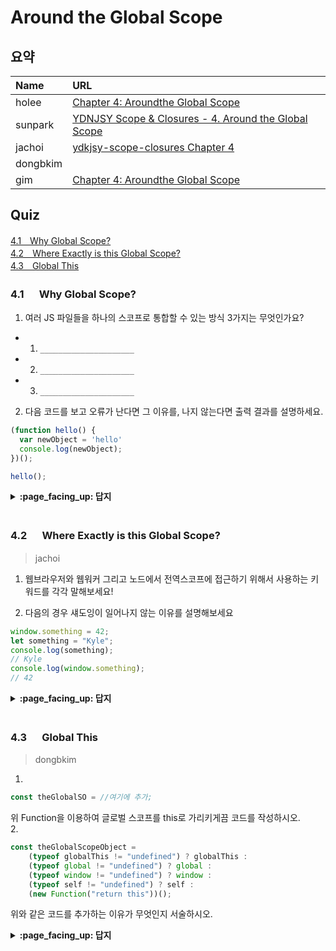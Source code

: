 # Around the Global Scope

## 요약
| Name | URL |
|:---|:---|
| holee | [Chapter 4: Aroundthe Global Scope](https://github.com/hochan222/Everything-in-JavaScript/wiki/Chapter-4:-Aroundthe-Global-Scope) |
| sunpark | [YDNJSY Scope & Closures - 4. Around the Global Scope](https://velog.io/@cos/YDNJSY-Scope-Closures-4-Around-the-Global-Scope) |
| jachoi | [ydkjsy-scope-closures Chapter 4](https://n00bh4cker.tistory.com/140)|
| dongbkim |  |
| gim | [Chapter 4: Aroundthe Global Scope](https://velog.io/@mkitigy/Chapter-4-Around-the-Global-Scope) |

## Quiz
[4.1　Why Global Scope?](#41---Why-Global-Scope)<br>
[4.2　Where Exactly is this Global Scope?](#42---Where-Exactly-is-this-Global-Scope)<br>
[4.3　Global This](#43---Global-This)<br>

### 4.1 　  Why Global Scope?

1. 여러 JS 파일들을 하나의 스코프로 통합할 수 있는 방식 3가지는 무엇인가요?

- 1. ```_____________________```
- 2. ```_____________________```
- 3. ```_____________________```

2. 다음 코드를 보고 오류가 난다면 그 이유를, 나지 않는다면 출력 결과를 설명하세요.
```javascript
(function hello() {
  var newObject = 'hello'
  console.log(newObject);
})();

hello();
```

<details>
<summary> <b> :page_facing_up: 답지 </b>  </summary>
<div markdown="1">

1. 여러 JS 파일들을 하나의 스코프로 통합할 수 있는 방식 3가지는 무엇인가요?

- 1. ```ES Module 사용```
- 2. ```번들러를 사용해 하나의 파일로 통합```
- 3. ```글로벌 스코프 사용```

2. 다음 코드를 보고 오류가 난다면 그 이유를, 나지 않는다면 출력 결과를 설명하세요.

  > hello 함수는 IIFE(즉시실행함수)로 실행되기 때문에 스코프에 선언되지 않고 딱 한번 호출됩니다. 따라서 `hello();`와 같이 별도로 호출하는 것은 오류를 발생시킵니다. 자세한 내용은 [여기](https://velog.io/@doondoony/javascript-iife)와 [여기](https://velog.io/@cos/JS-Reboot-공리와-함수#함수선언식과-함수표현식)를 참고하세요.

</div>
</details>
<br>

### 4.2 　  Where Exactly is this Global Scope?

> jachoi

1. 웹브라우저와 웹워커 그리고 노드에서 전역스코프에 접근하기 위해서 사용하는 키워드를 각각 말해보세요!

2. 다음의 경우 섀도잉이 일어나지 않는 이유를 설명해보세요
```js
window.something = 42;
let something = "Kyle";
console.log(something);
// Kyle
console.log(window.something);
// 42
```

<details>
<summary> <b> :page_facing_up: 답지 </b>  </summary>
<div markdown="1">


1.
- 차례대로 window, self, global

2. 
 - let 은 전역변수를 만들지만 전역객체의 프로퍼티는 만들지 않기 때문이다
> The let declaration adds a something global variable but
not a global object property (see Chapter 3). The effect then is
that the something lexical identifier shadows the something
global object property.

</div>
</details>
<br>

### 4.3 　  Global This

> dongbkim
1. 
```js
const theGlobalSO = //여기에 추가;
``` 
위 Function을 이용하여 글로벌 스코프를 this로 가리키게끔 코드를 작성하시오.
<br/>
2.
```js
const theGlobalScopeObject =
    (typeof globalThis != "undefined") ? globalThis :
    (typeof global != "undefined") ? global :
    (typeof window != "undefined") ? window :
    (typeof self != "undefined") ? self :
    (new Function("return this"))();
```
위와 같은 코드를 추가하는 이유가 무엇인지 서술하시오.
<br/>
<details>
  <summary> <b> :page_facing_up: 답지 </b>  </summary>
<div markdown="1">
    
 1.  **(new Function("return this"))()**

>  A function can be dynamically constructed from code stored in a string value with the Function() constructor, (중략) Such a function will automatically be run in non-strict-mode (for legacy reasons) when invoked with the normal () function invocation as shown;its this will point at **the global object**.(Global This 중 note box)

 2.  더 안전한 교차 환경을 만들기 위해 혹은 믿을 수 있는 전역 스코프 참조를 위해
 > if you find yourself needing a **reliable global scope reference**.(Global This 중 8번째 문단)


</div>
</details>
<br>
